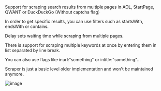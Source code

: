 Support for scraping search results from multiple pages in AOL, StartPage, QWANT or DuckDuckGo (Without captcha flag)

In order to get specific results, you can use filters such as startsWith, endsWith or contains.

Delay sets waiting time while scraping from multiple pages.

There is support for scraping multiple keywords at once by entering them in list separated by line break.

You can also use flags like inurl:"something" or intitle:"something"...

Scraper is just a basic level older implementation and won't be maintained anymore.


![image](https://github.com/ntdll0/Genesis-Scraper/assets/164230949/98864412-fae5-4830-abd7-2c844e13010c)
